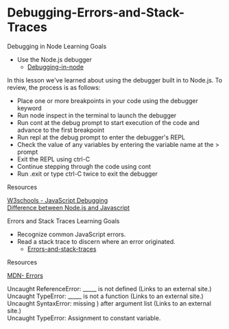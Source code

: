 # Debugging-Errors-and-Stack-Traces

Debugging in Node
Learning Goals
- Use the Node.js debugger
  - <a href="https://github.com/VGDJP-07/phase-0-intro-to-js-2-debugging-in-node">Debugging-in-node</a>

In this lesson we've learned about using the debugger built in to Node.js. To review, the process is as follows:

- Place one or more breakpoints in your code using the debugger keyword
- Run node inspect <filename> in the terminal to launch the debugger
- Run cont at the debug prompt to start execution of the code and advance to the first breakpoint
- Run repl at the debug prompt to enter the debugger's REPL
- Check the value of any variables by entering the variable name at the > prompt
- Exit the REPL using ctrl-C
- Continue stepping through the code using cont
- Run .exit or type ctrl-C twice to exit the debugger

Resources
  
  <a href="https://www.w3schools.com/js/js_debugging.asp">W3schools - JavaScript Debugging</a><br>
  <a href="https://www.geeksforgeeks.org/difference-between-node-js-and-javascript">Difference between Node.js and Javascript</a><br>

Errors and Stack Traces
Learning Goals
- Recognize common JavaScript errors.
- Read a stack trace to discern where an error originated.
  - <a href="https://github.com/VGDJP-07/phase-0-intro-to-js-2-errors-and-stack-traces">Errors-and-stack-traces</a><br>

Resources

<a href="https://developer.mozilla.org/en-US/docs/Web/JavaScript/Reference/Errors">MDN- Errors</a>

Uncaught ReferenceError: _____ is not defined (Links to an external site.)<br>
Uncaught TypeError: _____ is not a function (Links to an external site.)<br>
Uncaught SyntaxError: missing ) after argument list (Links to an external site.)<br>
Uncaught TypeError: Assignment to constant variable.
